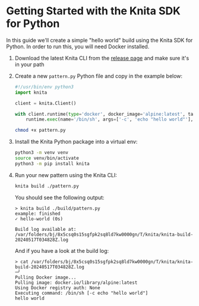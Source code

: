 # Getting Started with the Knita SDK for Python

In this guide we'll create a simple "hello world" build using the Knita SDK for Python. In order to run this, you will
need
Docker installed.

1. Download the latest Knita CLI from the [release page](https://github.com/knita-io/knita/releases) and make sure it's
   in your path

2. Create a new `pattern.py` Python file and copy in the example below:

   ```python
   #!/usr/bin/env python3
   import knita
   
   client = knita.Client()
   
   with client.runtime(type='docker', docker_image='alpine:latest', tags={'name': 'example'}) as runtime:
       runtime.exec(name='/bin/sh', args=['-c', 'echo "hello world"'], tags={'name': 'hello-world'})
   ```

   ```bash
   chmod +x pattern.py
   ```

3. Install the Knita Python package into a virtual env:

   ```bash
   python3 -m venv venv
   source venv/bin/activate
   python3 -m pip install knita
   ```

4. Run your new pattern using the Knita CLI:
    ```bash
    knita build ./pattern.py
    ```

   You should see the following output:

    ```
   > knita build ./build/pattern.py
   example: finished
   ✓ hello-world (0s)
   
   Build log available at: /var/folders/bj/8x5csq0s15sgfpk2sq8ld7kw0000gn/T/knita/knita-build-20240517T034828Z.log
    ```

   And if you have a look at the build log:

   ```
   > cat /var/folders/bj/8x5csq0s15sgfpk2sq8ld7kw0000gn/T/knita/knita-build-20240517T034828Z.log                                                                                                                                                                                                                                                                                                                                          ─╯
   Pulling Docker image...
   Pulling image: docker.io/library/alpine:latest
   Using Docker registry auth: None
   Executing command: /bin/sh [-c echo "hello world"]
   hello world
   ```
   
